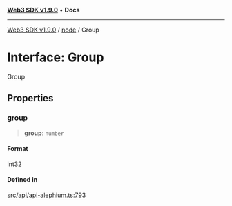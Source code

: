 [**Web3 SDK v1.9.0**](../../../README.md) • **Docs**

***

[Web3 SDK v1.9.0](../../../globals.md) / [node](../README.md) / Group

# Interface: Group

Group

## Properties

### group

> **group**: `number`

#### Format

int32

#### Defined in

[src/api/api-alephium.ts:793](https://github.com/Mystic-Nayy/alephium-web3/blob/ee41f5e0e7d7fb0b155fe62f05b2ac03772895ca/packages/web3/src/api/api-alephium.ts#L793)
